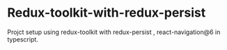 # Redux-toolkit-with-redux-persist
Projct setup using redux-toolkit with redux-persist , react-navigation@6  in typescript.

